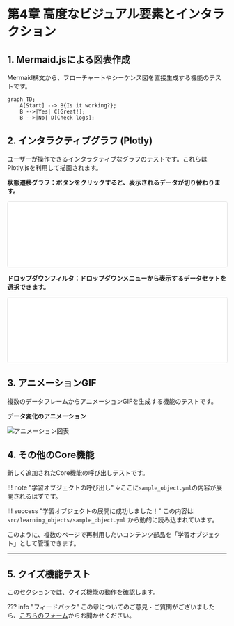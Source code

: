 # 第4章 高度なビジュアル要素とインタラクション

## 1. Mermaid.jsによる図表作成

Mermaid構文から、フローチャートやシーケンス図を直接生成する機能のテストです。

```mermaid title="基本的なフローチャート"
graph TD;
    A[Start] --> B{Is it working?};
    B -->|Yes| C[Great!];
    B -->|No| D[Check logs];

```

## 2. インタラクティブグラフ (Plotly)

ユーザーが操作できるインタラクティブなグラフのテストです。これらはPlotly.jsを利用して描画されます。

**状態遷移グラフ：ボタンをクリックすると、表示されるデータが切り替わります。**

<iframe src="../../charts/interactive_chart.html" width="100%"  style="border: 1px solid #ddd; border-radius: 4px;" scrolling="no" class="auto-height-iframe"></iframe>

**ドロップダウンフィルタ：ドロップダウンメニューから表示するデータセットを選択できます。**

<iframe src="../../charts/interactive_chart.html" width="100%"  style="border: 1px solid #ddd; border-radius: 4px;" scrolling="no" class="auto-height-iframe"></iframe>

## 3. アニメーションGIF

複数のデータフレームからアニメーションGIFを生成する機能のテストです。

**データ変化のアニメーション**

![アニメーション図表](../../charts/simple_animation.gif)

## 4. その他のCore機能

新しく追加されたCore機能の呼び出しテストです。

!!! note "学習オブジェクトの呼び出し"
    ↓ここに`sample_object.yml`の内容が展開されるはずです。

!!! success "学習オブジェクトの展開に成功しました！"
    この内容は `src/learning_objects/sample_object.yml` から動的に読み込まれています。

このように、複数のページで再利用したいコンテンツ部品を「学習オブジェクト」として管理できます。

---

## 5. クイズ機能テスト

このセクションでは、クイズ機能の動作を確認します。

??? info "フィードバック"
    この章についてのご意見・ご質問がございましたら、[こちらのフォーム](https://docs.google.com/forms/d/e/1FAIpQLSdzs_12345/viewform?usp=sf_link)からお聞かせください。

